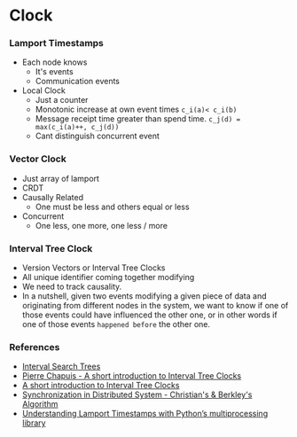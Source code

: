 # Clock

### Lamport Timestamps
- Each node knows
    - It's events
    - Communication events
- Local Clock 
    - Just a counter
    - Monotonic increase at own event times `c_i(a)< c_i(b)`
    - Message receipt time greater than spend time.
    `c_j(d) = max(c_i(a)++, c_j(d))`
    - Cant distinguish concurrent event

### Vector Clock
- Just array of lamport
- CRDT
- Causally Related 
    - One must be less and others equal or less
- Concurrent 
    - One less, one more, one less / more

### Interval Tree Clock
- Version Vectors or Interval Tree Clocks
- All unique identifier coming together modifying
- We need to track causality. 
- In a nutshell, given two events modifying a given piece of data and originating from different nodes in the system, we want to know if one of those events could have influenced the other one, or in other words if one of those events `happened before` the other one.

### References
- [Interval Search Trees ](https://www.youtube.com/watch?v=q0QOYtSsTg4)
- [Pierre Chapuis - A short introduction to Interval Tree Clocks](https://www.youtube.com/watch?v=PgCziibErvU)
- [A short introduction to Interval Tree Clocks](https://blog.separateconcerns.com/2017-05-07-itc.html)
- [Synchronization in Distributed System - Christian's & Berkley's Algorithm](https://youtu.be/L7cjMgJktdA)
- [Understanding Lamport Timestamps with Python’s multiprocessing library](https://towardsdatascience.com/understanding-lamport-timestamps-with-pythons-multiprocessing-library-12a6427881c6)
